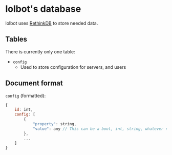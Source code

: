 # lolbot's database

lolbot uses [RethinkDB](https://rethinkdb.com) to store needed data.

## Tables

There is currently only one table:

- `config`
    - Used to store configuration for servers, and users

## Document format

`config` (formatted):
```js
{
    id: int,
    config: [
        {
            "property": string,
            "value": any // This can be a bool, int, string, whatever needs to be stored here
        },
        ...
    ]
}
```